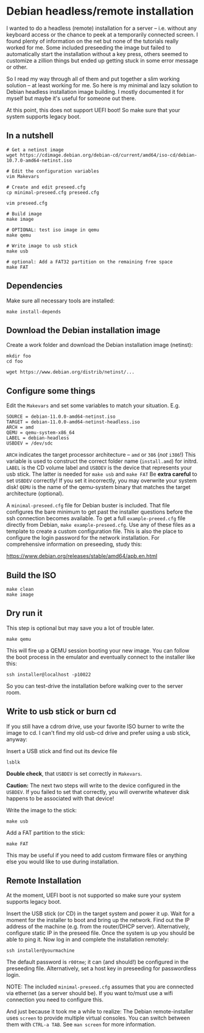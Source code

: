# Debian headless/remote installation

I wanted to do a headless (remote) installation for a server – i.e. without any
keyboard access or the chance to peek at a temporarily connected screen. I
found plenty of information on the net but none of the tutorials really worked
for me. Some included preseeding the image but failed to automatically start
the installation without a key press, others seemed to customize a zillion
things but ended up getting stuck in some error message or other.

So I read my way through all of them and put together a slim working solution –
at least working for me. So here is my minimal and lazy solution to Debian
headless installation image building.  I mostly documented it for myself but
maybe it's useful for someone out there.

At this point, this does not support UEFI boot! So make sure that your system
supports legacy boot.


## In a nutshell

    # Get a netinst image
    wget https://cdimage.debian.org/debian-cd/current/amd64/iso-cd/debian-10.7.0-amd64-netinst.iso

    # Edit the configuration variables
    vim Makevars

    # Create and edit preseed.cfg
    cp minimal-preseed.cfg preseed.cfg

    vim preseed.cfg

    # Build image
    make image

    # OPTIONAL: test iso image in qemu
    make qemu

    # Write image to usb stick
    make usb

    # optional: Add a FAT32 partition on the remaining free space
    make FAT


## Dependencies

Make sure all necessary tools are installed:

    make install-depends


## Download the Debian installation image

Create a work folder and download the Debian installation image (netinst):

    mkdir foo
    cd foo
    
    wget https://www.debian.org/distrib/netinst/...


## Configure some things

Edit the `Makevars` and set some variables to match your situation. E.g.

    SOURCE = debian-11.0.0-amd64-netinst.iso
    TARGET = debian-11.0.0-amd64-netinst-headless.iso
    ARCH = amd
    QEMU = qemu-system-x86_64
    LABEL = debian-headless
    USBDEV = /dev/sdc

`ARCH` indicates the target processor architecture – `amd` or `386` (*not* `i386`!)
This variable is used to construct the correct folder name (`install.amd`) for
initrd. `LABEL` is the CD volume label and `USBDEV` is the device that
represents your usb stick. The latter is needed for `make usb` and `make FAT`
Be **extra careful** to set `USBDEV` correctly! If you set it incorrectly, you
may overwrite your system disk!  `QEMU` is the name of the qemu-system binary
that matches the target architecture (optional).

A `minimal-preseed.cfg` file for Debian buster is included. That file
configures the bare minimum to get past the installer questions before the ssh
connection becomes available. To get a full `example-preeed.cfg` file directly
from Debian, `make example-preseed.cfg`. Use any of these files as a template
to create a custom configuration file. This is also the place to configure the
login password for the network installation. For comprehensive information on
preseeding, study this:

<https://www.debian.org/releases/stable/amd64/apb.en.html>


## Build the ISO

    make clean
    make image


## Dry run it

This step is optional but may save you a lot of trouble later.

    make qemu

This will fire up a QEMU session booting your new image. You can follow the
boot process in the emulator and eventually connect to the installer like this:

    ssh installer@localhost -p10022

So you can test-drive the installation before walking over to the server room.


## Write to usb stick or burn cd

If you still have a cdrom drive, use your favorite ISO burner to write the
image to cd. I can't find my old usb-cd drive and prefer using a usb stick,
anyway:

Insert a USB stick and find out its device file

    lsblk

**Double check**, that `USBDEV` is set correctly in `Makevars`.

**Caution:** The next two steps will write to the device configured in the
`USBDEV`. If you failed to set that correctly, you will overwrite whatever disk
happens to be associated with that device!

Write the image to the stick:

    make usb

Add a FAT partition to the stick:

    make FAT

This may be useful if you need to add custom firmware files or anything else
you would like to use during installation.


## Remote Installation

At the moment, UEFI boot is not supported so make sure your system supports
legacy boot.

Insert the USB stick (or CD) in the target system and power it up. Wait for a moment
for the installer to boot and bring up the network. Find out the
IP address of the machine (e.g. from the router/DHCP server). Alternatively,
configure static IP in the preseed file. Once the system is up you should be
able to ping it. Now log in and complete the installation remotely:

    ssh installer@yourmachine

The default password is `r00tme`; it can (and should!) be configured in the
preseeding file.  Alternatively, set a host key in preseeding for passwordless
login.

NOTE: The included `minimal-preseed.cfg` assumes that you are connected via
ethernet (as a server should be). If you want to/must use a wifi connection you
need to configure this.

And just because it took me a while to realize: The Debian remote-installer
uses `screen` to provide multiple virtual consoles. You can switch between them
with `CTRL-a TAB`. See `man screen` for more information.

